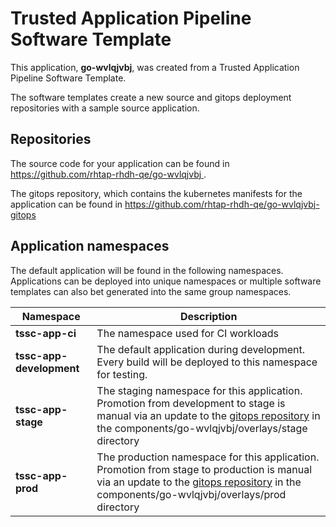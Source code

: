 # Trusted Application Pipeline Software Template

This application, **go-wvlqjvbj**, was created from a Trusted Application Pipeline Software Template.

The software templates create a new source and gitops deployment repositories with a sample source application. 

## Repositories

The source code for your application can be found in [https://github.com/rhtap-rhdh-qe/go-wvlqjvbj ](https://github.com/rhtap-rhdh-qe/go-wvlqjvbj ).
 
The gitops repository, which contains the kubernetes manifests for the application can be found in 
[https://github.com/rhtap-rhdh-qe/go-wvlqjvbj-gitops ](https://github.com/rhtap-rhdh-qe/go-wvlqjvbj-gitops ) 

## Application namespaces 

The default application will be found in the following namespaces. Applications can be deployed into unique namespaces or multiple software templates can also bet generated into the same group namespaces.  

|  Namespace   |  Description   |  
| -------- | -------- |
| **tssc-app-ci** | The namespace used for CI workloads |
| **tssc-app-development** | The default application during development. Every build will be deployed to this namespace for testing. |
| **tssc-app-stage** | The staging namespace for this application. Promotion from development to stage is manual via an update to the [gitops repository](https://github.com/rhtap-rhdh-qe/go-wvlqjvbj-gitops ) in the components/go-wvlqjvbj/overlays/stage directory |
| **tssc-app-prod** | The production namespace for this application. Promotion from stage to production is manual via an update to the [gitops repository](https://github.com/rhtap-rhdh-qe/go-wvlqjvbj-gitops ) in the components/go-wvlqjvbj/overlays/prod directory |